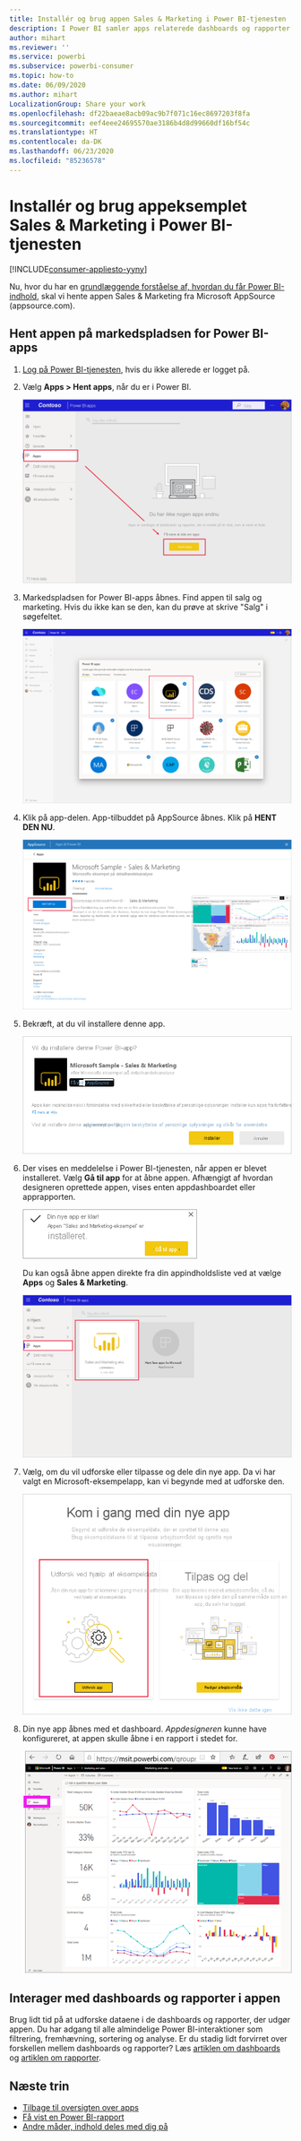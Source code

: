 ```yaml
---
title: Installér og brug appen Sales & Marketing i Power BI-tjenesten
description: I Power BI samler apps relaterede dashboards og rapporter på ét sted. Installér appen Salg og marketing fra markedspladsen for Power BI-apps.
author: mihart
ms.reviewer: ''
ms.service: powerbi
ms.subservice: powerbi-consumer
ms.topic: how-to
ms.date: 06/09/2020
ms.author: mihart
LocalizationGroup: Share your work
ms.openlocfilehash: df22baeae8acb09ac9b7f071c16ec8697203f8fa
ms.sourcegitcommit: eef4eee24695570ae3186b4d8d99660df16bf54c
ms.translationtype: HT
ms.contentlocale: da-DK
ms.lasthandoff: 06/23/2020
ms.locfileid: "85236578"
---
```

# <a name="install-and-use-the-sample-sales-and-marketing-app-in-the-power-bi-service"></a>Installér og brug appeksemplet Sales & Marketing i Power BI-tjenesten

[!INCLUDE[consumer-appliesto-yyny](../includes/consumer-appliesto-yyny.md)]

Nu, hvor du har en [grundlæggende forståelse af, hvordan du får Power BI-indhold](end-user-app-view.md), skal vi hente appen Sales & Marketing fra Microsoft AppSource (appsource.com). 


## <a name="get-the-app-from-the-power-bi-apps-marketplace"></a>Hent appen på markedspladsen for Power BI-apps

1. [Log på Power BI-tjenesten](./end-user-sign-in.md), hvis du ikke allerede er logget på. 

1. Vælg **Apps > Hent apps**, når du er i Power BI. 

    ![Hent apps  ](./media/end-user-app-marketing/power-bi-get-apps.png)

1. Markedspladsen for Power BI-apps åbnes. Find appen til salg og marketing. Hvis du ikke kan se den, kan du prøve at skrive "Salg" i søgefeltet.

    ![Markedsplads for Power BI-apps  ](./media/end-user-app-marketing/power-bi-apps-marketplace.png)

1. Klik på app-delen. App-tilbuddet på AppSource åbnes. Klik på **HENT DEN NU**.

   ![App-tilbud i AppSource](./media/end-user-app-marketing/power-bi-apps-app-offering.png)

1. Bekræft, at du vil installere denne app.

   ![Vil du installere denne app?](./media/end-user-app-marketing/power-bi-app-install.png)

5. Der vises en meddelelse i Power BI-tjenesten, når appen er blevet installeret. Vælg **Gå til app** for at åbne appen. Afhængigt af hvordan designeren oprettede appen, vises enten appdashboardet eller apprapporten.

    ![Appen blev installeret ](./media/end-user-app-marketing/power-bi-app-ready.png)

    Du kan også åbne appen direkte fra din appindholdsliste ved at vælge **Apps** og **Sales & Marketing**.

    ![Apps i Power BI](./media/end-user-app-marketing/power-bi-apps-sales-marketing.png)


6. Vælg, om du vil udforske eller tilpasse og dele din nye app. Da vi har valgt en Microsoft-eksempelapp, kan vi begynde med at udforske den. 

    ![Udforsk ved hjælp af eksempeldata](./media/end-user-app-marketing/power-bi-explore.png)

7.  Din nye app åbnes med et dashboard. *Appdesigneren* kunne have konfigureret, at appen skulle åbne i en rapport i stedet for.  

    ![Udforsk ved hjælp af eksempeldata](./media/end-user-app-marketing/power-bi-new-app.png)




## <a name="interact-with-the-dashboards-and-reports-in-the-app"></a>Interager med dashboards og rapporter i appen
Brug lidt tid på at udforske dataene i de dashboards og rapporter, der udgør appen. Du har adgang til alle almindelige Power BI-interaktioner som filtrering, fremhævning, sortering og analyse.  Er du stadig lidt forvirret over forskellen mellem dashboards og rapporter?  Læs [artiklen om dashboards](end-user-dashboards.md) og [artiklen om rapporter](end-user-reports.md).  




## <a name="next-steps"></a>Næste trin
* [Tilbage til oversigten over apps](end-user-apps.md)
* [Få vist en Power BI-rapport](end-user-report-open.md)
* [Andre måder, indhold deles med dig på](end-user-shared-with-me.md)
